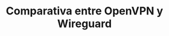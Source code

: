 ---
title: Comparativa entre OpenVPN y Wireguard
menu:
  sidebar:
    name: Comparativa OpenVPN y Wireguard
    identifier: comparativa_ovpn_wire
    parent: VPN
    weight: 0
---